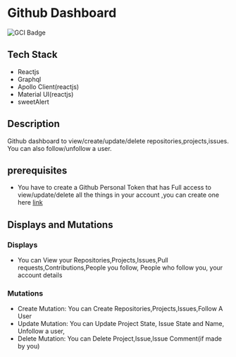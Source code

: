 # Github Dashboard
![GCI Badge](https://img.shields.io/badge/Google%20Code%20In-JBoss%20Community-red?style=flatr&labelColor=fdb900)
## Tech Stack
* Reactjs
* Graphql
* Apollo Client(reactjs)
* Material UI(reactjs)
* sweetAlert

## Description
Github dashboard to view/create/update/delete repositories,projects,issues. You can also follow/unfollow a user.

## prerequisites
* You have to create a Github Personal Token that has Full access to view/update/delete all the things in your account
,you can create one here [link](https://github.com/settings/tokens)

## Displays and Mutations
### Displays 
* You can View your Repositories,Projects,Issues,Pull requests,Contributions,People you follow, People who follow you, your account details

### Mutations
* Create Mutation: You can Create Repositories,Projects,Issues,Follow A User
* Update Mutation: You can Update Project State, Issue State and Name, Unfollow a user,
* Delete Mutation: You can Delete Project,Issue,Issue Comment(if made by you)


